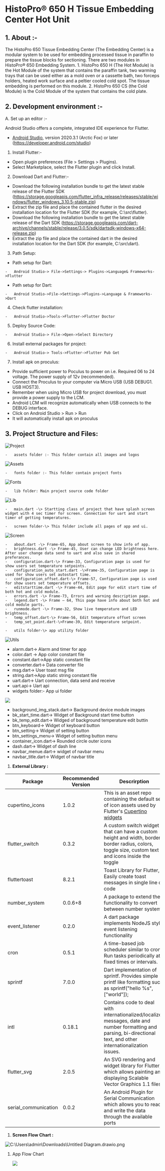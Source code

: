 # HistoPro® 650 H Tissue Embedding Center Hot Unit

## 1.  **About :-**

The HistoPro 650 Tissue Embedding Center (The Embedding Center) is a modular system to be used for embedding processed tissue in paraffin to prepare the tissue blocks for sectioning. There are two modules in HistoPro® 650 Embedding System. 1. HistoPro 650 H (The Hot Module) is the Hot Module of the system that contains the paraffin tank, two warming trays that can be used either as a mold oven or a cassette bath, two forceps holders, heated work surface and a peltier cooled cold spot. The tissue embedding is performed on this module. 2. HistoPro 650 CS (the Cold Module) is the Cold Module of the system that contains the cold plate.

## 2.  **Development environment :-**
A.  Set up an editor :-

Android Studio offers a complete, integrated IDE experience for Flutter.

-   [Android Studio](https://developer.android.com/studio), version 2020.3.1 (Arctic Fox) or later (<https://developer.android.com/studio>)
1.  Install Flutter:-
-   Open plugin preferences (File \> Settings \> Plugins).
-   Select Marketplace, select the Flutter plugin and click Install.
2.  Download Dart and Flutter:-
-   Download the following installation bundle to get the latest stable release of the Flutter SDK (<https://storage.googleapis.com/flutter_infra_release/releases/stable/windows/flutter_windows_3.10.5-stable.zip>)
-   Extract the zip file and place the contained flutter in the desired installation location for the Flutter SDK (for example, C:\\src\\flutter).
-   Download the following installation bundle to get the latest stable release of the Dart SDK (<https://storage.googleapis.com/dart-archive/channels/stable/release/3.0.5/sdk/dartsdk-windows-x64-release.zip>)
-   Extract the zip file and place the contained dart in the desired installation location for the Dart SDK (for example, C:\\src\\dart).
3.  Path Setup:
-   Path setup for Dart:
~~~
-   Android Studio-> File->Settings-> Plugins->Language& Frameworks->Flutter
~~~
-   Path setup for Dart:
~~~
-   Android Studio->File->Settings->Plugins->Language & Frameworks->Dart
~~~
4.  Check flutter installation:
~~~
-   Android Studio->Tools->Flutter->Flutter Doctor
~~~
5.  Deploy Source Code:
~~~
-   Android Studio-> File->Open->Select Directory
~~~
6.  Install external packages for project:
~~~
-   Android Studio-> Tools->Flutter->Flutter Pub Get
~~~
7.  Install apk on proculus:
-   Provide sufficient power to Poculus to power on i.e. Required 06 to 24 voltage. The power supply of 12v (recommended).
-   Connect the Proculus to your computer via Micro USB (USB DEBUG1. USB HOST3).
-   Remember when using Micro USB for project download, you must provide a power supply to the LCM.
-   Android LCM will recognize automatically when USB connects to the DEBUG interface.
-   Click on Android Studio \> Run \> Run
-   It will automatically install apk on proculus
## 3.  **Project Structure and Files:**
  ![Project](/img/project.png)
    
    -   assets folder :- This folder contain all images and logos
![Assets](/img/assets.png)

    -   fonts folder :- This folder contain project fonts
![Fonts](/img/fonts.png)

    -   lib folder: Main project source code folder
![Lib](/img/lib.png)

    -   main.dart -\> Startting class of project that have splash screen widget with 4 sec timer for screen. Connection for uart and start timer of getting temperatures.

    -   screen folder-\> This folder include all pages of app and ui.
![Screen](/img/screen.png)

    -   about.dart -\> Frame-65, App about screen to show info of app.
    -   brightness.dart -\> Frame-45, User can change LED brightness here. After user change data send to uart and also save in shared preferances.
    -   configuration.dart-\> Frame-33, Configuration page is used for show users set temperature setpoints.
    -   configuration_auto_start.dart -\>Frame-35, Configuration page is used for show users set autostart time.
    -   configuration_offset.dart-\> Frame-57, Configuration page is used for show users set temperature offsets.
    -   editstarttime.dart -\> Frame-44, Edit page for edit start time of both hot and cold module.
    -   errors.dart -\> Frame-73, Errors and warning description page.
    -   legend.dart -\> Frame – 64, This page have info about both hot and cold module parts.
    -   runmode.dart -\> Frame-32, Show live temperature and LED brightness.
    -   temp_offset.dart-\> Frame-56, Edit temperature offset screen
    -   temp_set_point.dart-\>Frame-39, Edit temperature setpoint.
    
    -   utils folder-\> app utility folder
![Utils](/img/utils.png)

-   alarm.dart-\> Alarm and timer for app
-   color.dart -\> App color constant file
-   constant.dart-\>App static constant file
-   converter.dart-\> Data converter file
-   msg.dart-\> User toast msg file
-   string.dart-\>App static string constant file
-   uart.dart-\> Uart connection, data send and receive
-   uart.api-\> Uart api
-   widgets folder:- App ui folder

![](Aspose.Words.146c0465-47ab-40b4-8fe1-2e5410362e8e.007.png)

-   background_img_stack.dart-\> Background device module images
-   bk_start_time.dart-\> Widget of Background start time button
-   bk_temp_edit.dart-\> Widged of background temperature edit buttin
-   btn_keyboard-\> Widget of keyboard button
-   btn_setting-\> Widget of setting button
-   btn_settings_menu-\> Widget of setting button menu
-   container_icon.dart-\> Rounded circle outer icons
-   dash.dart-\> Widget of dash line
-   navbar_menue.dart-\> widget of navbar menu
-   navbar_title.dart-\> Widget of navbar title
1.  **External Library :**

| **Package**          | **Recommended Version** | **Descrirption**                                                                                                                                                                         |
|----------------------|-------------------------|------------------------------------------------------------------------------------------------------------------------------------------------------------------------------------------|
| cupertino_icons      | 1.0.2                   | This is an asset repo containing the default set of icon assets used by Flutter's [Cupertino widgets](https://github.com/flutter/flutter/tree/master/packages/flutter/lib/src/cupertino) |
| flutter_switch       | 0.3.2                   | A custom switch widget that can have a custom height and width, borders, border radius, colors, toggle size, custom text and icons inside the toggle                                     |
| fluttertoast         | 8.2.1                   | Toast Library for Flutter, Easily create toast messages in single line of code                                                                                                           |
| number_system        | 0.0.6+8                 | A package to extend the functionality to convert between number systems                                                                                                                  |
| event_listener       | 0.2.0                   | A dart package implements NodeJS style event listening functionality                                                                                                                     |
| cron                 | 0.5.1                   | A time-based job scheduler similar to cron. Run tasks periodically at fixed times or intervals.                                                                                          |
| sprintf              | 7.0.0                   | Dart implementation of sprintf. Provides simple printf like formatting such as sprintf("hello %s", ["world"]);                                                                           |
| intl                 | 0.18.1                  | Contains code to deal with internationalized/localized messages, date and number formatting and parsing, bi-directional text, and other internationalization issues.                     |
| flutter_svg          | 2.0.5                   | An SVG rendering and widget library for Flutter, which allows painting and displaying Scalable Vector Graphics 1.1 files.                                                                |
| serial_communication | 0.0.2                   | An Android Plugin for Serial Communication which allows you to read and write the data through the available ports                                                                       |

1.  **Screen Flow Chart :**

![C:\\Users\\admin\\Downloads\\Untitled Diagram.drawio.png](Aspose.Words.146c0465-47ab-40b4-8fe1-2e5410362e8e.008.png)

1.  App Flow Chart

    ![](media/314c2915c0c891c8021ff48673874846.png)
